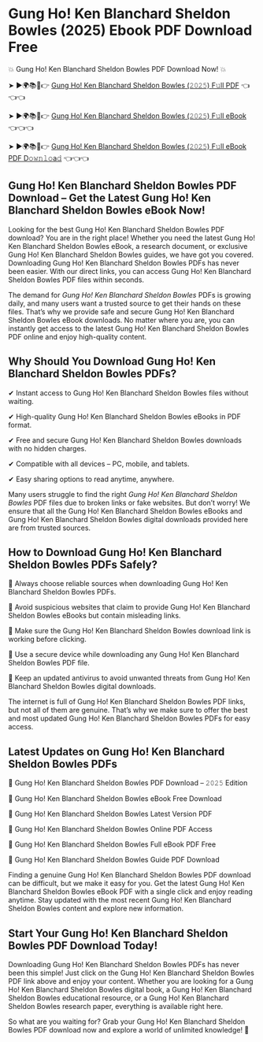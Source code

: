 # Gung Ho! Ken Blanchard Sheldon Bowles (2025) Ebook PDF Download Free

💥 Gung Ho! Ken Blanchard Sheldon Bowles PDF Download Now! 💥

➤ ►🌍📚📱👉 [Gung Ho! Ken Blanchard Sheldon Bowles (𝟸𝟶𝟸𝟻) F𝚞ll PDF](https://getpdf.xyz/gung-ho!-ken-blanchard-sheldon-bowles) 👈👈👈


➤ ►🌍📚📱👉 [Gung Ho! Ken Blanchard Sheldon Bowles (𝟸𝟶𝟸𝟻) F𝚞ll eBook](https://getpdf.xyz/gung-ho!-ken-blanchard-sheldon-bowles) 👈👈👈


➤ ►🌍📚📱👉 [Gung Ho! Ken Blanchard Sheldon Bowles (𝟸𝟶𝟸𝟻) F𝚞ll eBook PDF D𝚘𝚠𝚗𝚕𝚘a𝚍](https://getpdf.xyz/gung-ho!-ken-blanchard-sheldon-bowles) 👈👈👈


## Gung Ho! Ken Blanchard Sheldon Bowles PDF Download – Get the Latest Gung Ho! Ken Blanchard Sheldon Bowles eBook Now!

Looking for the best Gung Ho! Ken Blanchard Sheldon Bowles PDF download? You are in the right place! Whether you need the latest Gung Ho! Ken Blanchard Sheldon Bowles eBook, a research document, or exclusive Gung Ho! Ken Blanchard Sheldon Bowles guides, we have got you covered. Downloading Gung Ho! Ken Blanchard Sheldon Bowles PDFs has never been easier. With our direct links, you can access Gung Ho! Ken Blanchard Sheldon Bowles PDF files within seconds.

The demand for *Gung Ho! Ken Blanchard Sheldon Bowles* PDFs is growing daily, and many users want a trusted source to get their hands on these files. That’s why we provide safe and secure Gung Ho! Ken Blanchard Sheldon Bowles eBook downloads. No matter where you are, you can instantly get access to the latest Gung Ho! Ken Blanchard Sheldon Bowles PDF online and enjoy high-quality content.

## Why Should You Download Gung Ho! Ken Blanchard Sheldon Bowles PDFs?

✔ Instant access to Gung Ho! Ken Blanchard Sheldon Bowles files without waiting.

✔ High-quality Gung Ho! Ken Blanchard Sheldon Bowles eBooks in PDF format.

✔ Free and secure Gung Ho! Ken Blanchard Sheldon Bowles downloads with no hidden charges.

✔ Compatible with all devices – PC, mobile, and tablets.

✔ Easy sharing options to read anytime, anywhere.

Many users struggle to find the right *Gung Ho! Ken Blanchard Sheldon Bowles* PDF files due to broken links or fake websites. But don’t worry! We ensure that all the Gung Ho! Ken Blanchard Sheldon Bowles eBooks and Gung Ho! Ken Blanchard Sheldon Bowles digital downloads provided here are from trusted sources.

## How to Download Gung Ho! Ken Blanchard Sheldon Bowles PDFs Safely?

📌 Always choose reliable sources when downloading Gung Ho! Ken Blanchard Sheldon Bowles PDFs.

📌 Avoid suspicious websites that claim to provide Gung Ho! Ken Blanchard Sheldon Bowles eBooks but contain misleading links.

📌 Make sure the Gung Ho! Ken Blanchard Sheldon Bowles download link is working before clicking.

📌 Use a secure device while downloading any Gung Ho! Ken Blanchard Sheldon Bowles PDF file.

📌 Keep an updated antivirus to avoid unwanted threats from Gung Ho! Ken Blanchard Sheldon Bowles digital downloads.

The internet is full of Gung Ho! Ken Blanchard Sheldon Bowles PDF links, but not all of them are genuine. That’s why we make sure to offer the best and most updated Gung Ho! Ken Blanchard Sheldon Bowles PDFs for easy access.

## Latest Updates on Gung Ho! Ken Blanchard Sheldon Bowles PDFs

🔹 Gung Ho! Ken Blanchard Sheldon Bowles PDF Download – 𝟸𝟶𝟸𝟻 Edition

🔹 Gung Ho! Ken Blanchard Sheldon Bowles eBook Free Download

🔹 Gung Ho! Ken Blanchard Sheldon Bowles Latest Version PDF

🔹 Gung Ho! Ken Blanchard Sheldon Bowles Online PDF Access

🔹 Gung Ho! Ken Blanchard Sheldon Bowles Full eBook PDF Free

🔹 Gung Ho! Ken Blanchard Sheldon Bowles Guide PDF Download

Finding a genuine Gung Ho! Ken Blanchard Sheldon Bowles PDF download can be difficult, but we make it easy for you. Get the latest Gung Ho! Ken Blanchard Sheldon Bowles eBook PDF with a single click and enjoy reading anytime. Stay updated with the most recent Gung Ho! Ken Blanchard Sheldon Bowles content and explore new information.

## Start Your Gung Ho! Ken Blanchard Sheldon Bowles PDF Download Today!

Downloading Gung Ho! Ken Blanchard Sheldon Bowles PDFs has never been this simple! Just click on the Gung Ho! Ken Blanchard Sheldon Bowles PDF link above and enjoy your content. Whether you are looking for a Gung Ho! Ken Blanchard Sheldon Bowles digital book, a Gung Ho! Ken Blanchard Sheldon Bowles educational resource, or a Gung Ho! Ken Blanchard Sheldon Bowles research paper, everything is available right here.

So what are you waiting for? Grab your Gung Ho! Ken Blanchard Sheldon Bowles PDF download now and explore a world of unlimited knowledge! 🚀